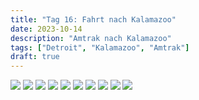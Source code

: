 ```yaml
---
title: "Tag 16: Fahrt nach Kalamazoo"
date: 2023-10-14
description: "Amtrak nach Kalamazoo"
tags: ["Detroit", "Kalamazoo", "Amtrak"]
draft: true
---
```


![](/images/14.10./IMG_0664.jpeg)
![](/images/14.10./IMG_0668.jpeg)
![](/images/14.10./IMG_0670.jpeg)
![](/images/14.10./IMG_0671.jpeg)
![](/images/14.10./IMG_0672.jpeg)
![](/images/14.10./IMG_0673.jpeg)
![](/images/14.10./IMG_0674.jpeg)
![](/images/14.10./IMG_0675.jpeg)
![](/images/14.10./IMG_0676.jpeg)
![](/images/14.10./IMG_0677.jpeg)

